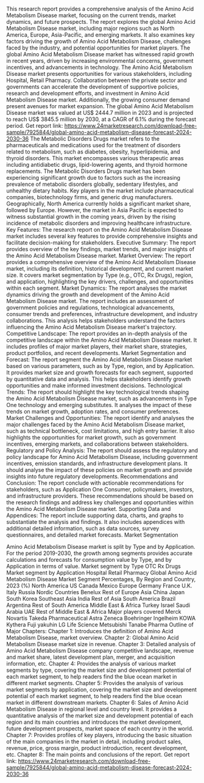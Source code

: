 This research report provides a comprehensive analysis of the Amino Acid Metabolism Disease market, focusing on the current trends, market dynamics, and future prospects. The report explores the global Amino Acid Metabolism Disease market, including major regions such as North America, Europe, Asia-Pacific, and emerging markets. It also examines key factors driving the growth of Amino Acid Metabolism Disease, challenges faced by the industry, and potential opportunities for market players.
The global Amino Acid Metabolism Disease market has witnessed rapid growth in recent years, driven by increasing environmental concerns, government incentives, and advancements in technology. The Amino Acid Metabolism Disease market presents opportunities for various stakeholders, including Hospital, Retail Pharmacy. Collaboration between the private sector and governments can accelerate the development of supportive policies, research and development efforts, and investment in Amino Acid Metabolism Disease market. Additionally, the growing consumer demand present avenues for market expansion.
The global Amino Acid Metabolism Disease market was valued at US$ 2444.7 million in 2023 and is projected to reach US$ 3845.5 million by 2030, at a CAGR of 6.1% during the forecast period.
Get report link: https://www.24marketresearch.com/download-free-sample/7925844/global-amino-acid-metabolism-disease-forecast-2024-2030-36 
The Metabolic Disorders Drugs market refers to the pharmaceuticals and medications used for the treatment of disorders related to metabolism, such as diabetes, obesity, hyperlipidemia, and thyroid disorders. This market encompasses various therapeutic areas including antidiabetic drugs, lipid-lowering agents, and thyroid hormone replacements. The Metabolic Disorders Drugs market has been experiencing significant growth due to factors such as the increasing prevalence of metabolic disorders globally, sedentary lifestyles, and unhealthy dietary habits. Key players in the market include pharmaceutical companies, biotechnology firms, and generic drug manufacturers. Geographically, North America currently holds a significant market share, followed by Europe. However, the market in Asia Pacific is expected to witness substantial growth in the coming years, driven by the rising incidence of metabolic disorders and improving healthcare infrastructure.
Key Features:
The research report on the Amino Acid Metabolism Disease market includes several key features to provide comprehensive insights and facilitate decision-making for stakeholders.
Executive Summary: The report provides overview of the key findings, market trends, and major insights of the Amino Acid Metabolism Disease market.
Market Overview: The report provides a comprehensive overview of the Amino Acid Metabolism Disease market, including its definition, historical development, and current market size. It covers market segmentation by Type (e.g., OTC, Rx Drugs), region, and application, highlighting the key drivers, challenges, and opportunities within each segment.
Market Dynamics: The report analyses the market dynamics driving the growth and development of the Amino Acid Metabolism Disease market. The report includes an assessment of government policies and regulations, technological advancements, consumer trends and preferences, infrastructure development, and industry collaborations. This analysis helps stakeholders understand the factors influencing the Amino Acid Metabolism Disease market's trajectory.
Competitive Landscape: The report provides an in-depth analysis of the competitive landscape within the Amino Acid Metabolism Disease market. It includes profiles of major market players, their market share, strategies, product portfolios, and recent developments.
Market Segmentation and Forecast: The report segment the Amino Acid Metabolism Disease market based on various parameters, such as by Type, region, and by Application. It provides market size and growth forecasts for each segment, supported by quantitative data and analysis. This helps stakeholders identify growth opportunities and make informed investment decisions.
Technological Trends: The report should highlight the key technological trends shaping the Amino Acid Metabolism Disease market, such as advancements in Type One technology and emerging substitutes. It analyses the impact of these trends on market growth, adoption rates, and consumer preferences.
Market Challenges and Opportunities: The report identify and analyses the major challenges faced by the Amino Acid Metabolism Disease market, such as technical bottleneck, cost limitations, and high entry barrier. It also highlights the opportunities for market growth, such as government incentives, emerging markets, and collaborations between stakeholders.
Regulatory and Policy Analysis: The report should assess the regulatory and policy landscape for Amino Acid Metabolism Disease, including government incentives, emission standards, and infrastructure development plans. It should analyse the impact of these policies on market growth and provide insights into future regulatory developments.
Recommendations and Conclusion: The report conclude with actionable recommendations for stakeholders, such as Application One Consumer, policymakers, investors, and infrastructure providers. These recommendations should be based on the research findings and address key challenges and opportunities within the Amino Acid Metabolism Disease market.
Supporting Data and Appendices: The report include supporting data, charts, and graphs to substantiate the analysis and findings. It also includes appendices with additional detailed information, such as data sources, survey questionnaires, and detailed market forecasts.
Market Segmentation

Amino Acid Metabolism Disease market is split by Type and by Application. For the period 2019-2030, the growth among segments provides accurate calculations and forecasts for consumption value by Type, and by Application in terms of value.
Market segment by Type
OTC
Rx Drugs
Market segment by Application
Hospital
Retail Pharmacy
Global Amino Acid Metabolism Disease Market Segment Percentages, By Region and Country, 2023 (%)
North America
US
Canada
Mexico
Europe
Germany
France
U.K.
Italy
Russia
Nordic Countries
Benelux
Rest of Europe
Asia
China
Japan
South Korea
Southeast Asia
India
Rest of Asia
South America
Brazil
Argentina
Rest of South America
Middle East & Africa
Turkey
Israel
Saudi Arabia
UAE
Rest of Middle East & Africa
Major players covered
Merck
Novartis
Takeda Pharmaceutical
Astra Zeneca
Boehringer Ingelheim
KOWA
Kythera
Fuji yakuhin
LG Life Science
Metsubishi Tanabe Pharma
Outline of Major Chapters:
Chapter 1: Introduces the definition of Amino Acid Metabolism Disease, market overview.
Chapter 2: Global Amino Acid Metabolism Disease market size in revenue.
Chapter 3: Detailed analysis of Amino Acid Metabolism Disease company competitive landscape, revenue and market share, latest development plan, merger, and acquisition information, etc.
Chapter 4: Provides the analysis of various market segments by type, covering the market size and development potential of each market segment, to help readers find the blue ocean market in different market segments.
Chapter 5: Provides the analysis of various market segments by application, covering the market size and development potential of each market segment, to help readers find the blue ocean market in different downstream markets.
Chapter 6: Sales of Amino Acid Metabolism Disease in regional level and country level. It provides a quantitative analysis of the market size and development potential of each region and its main countries and introduces the market development, future development prospects, market space of each country in the world.
Chapter 7: Provides profiles of key players, introducing the basic situation of the main companies in the market in detail, including product sales, revenue, price, gross margin, product introduction, recent development, etc.
Chapter 8: The main points and conclusions of the report.
Get report link: https://www.24marketresearch.com/download-free-sample/7925844/global-amino-acid-metabolism-disease-forecast-2024-2030-36 
